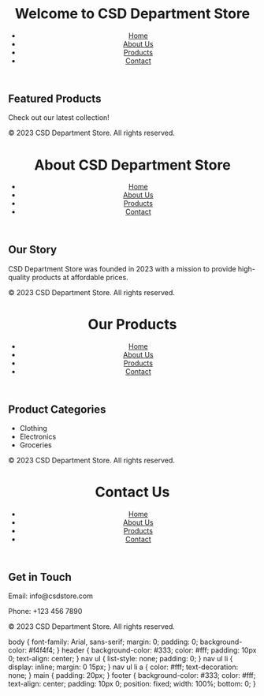 <!DOCTYPE html>
   <html lang="en">
   <head>
       <meta charset="UTF-8">
       <meta name="viewport" content="width=device-width, initial-scale=1.0">
       <title>CSD Department Store</title>
       <link rel="stylesheet" href="styles.css">
   </head>
   <body>
       <header>
           <h1>Welcome to CSD Department Store</h1>
           <nav>
               <ul>
                   <li><a href="index.html">Home</a></li>
                   <li><a href="about.html">About Us</a></li>
                   <li><a href="products.html">Products</a></li>
                   <li><a href="contact.html">Contact</a></li>
               </ul>
           </nav>
       </header>
       <main>
           <section>
               <h2>Featured Products</h2>
               <p>Check out our latest collection!</p>
           </section>
       </main>
       <footer>
           <p>&copy; 2023 CSD Department Store. All rights reserved.</p>
       </footer>
   </body>
   </html>
<!DOCTYPE html>
   <html lang="en">
   <head>
       <meta charset="UTF-8">
       <meta name="viewport" content="width=device-width, initial-scale=1.0">
       <title>About Us - CSD Department Store</title>
       <link rel="stylesheet" href="styles.css">
   </head>
   <body>
       <header>
           <h1>About CSD Department Store</h1>
           <nav>
               <ul>
                   <li><a href="index.html">Home</a></li>
                   <li><a href="about.html">About Us</a></li>
                   <li><a href="products.html">Products</a></li>
                   <li><a href="contact.html">Contact</a></li>
               </ul>
           </nav>
       </header>
       <main>
           <section>
               <h2>Our Story</h2>
               <p>CSD Department Store was founded in 2023 with a mission to provide high-quality products at affordable prices.</p>
           </section>
       </main>
       <footer>
           <p>&copy; 2023 CSD Department Store. All rights reserved.</p>
       </footer>
   </body>
   </html>
   <!DOCTYPE html>
   <html lang="en">
   <head>
       <meta charset="UTF-8">
       <meta name="viewport" content="width=device-width, initial-scale=1.0">
       <title>Products - CSD Department Store</title>
       <link rel="stylesheet" href="styles.css">
   </head>
   <body>
       <header>
           <h1>Our Products</h1>
           <nav>
               <ul>
                   <li><a href="index.html">Home</a></li>
                   <li><a href="about.html">About Us</a></li>
                   <li><a href="products.html">Products</a></li>
                   <li><a href="contact.html">Contact</a></li>
               </ul>
           </nav>
       </header>
       <main>
           <section>
               <h2>Product Categories</h2>
               <ul>
                   <li>Clothing</li>
                   <li>Electronics</li>
                   <li>Groceries</li>
               </ul>
           </section>
       </main>
       <footer>
           <p>&copy; 2023 CSD Department Store. All rights reserved.</p>
       </footer>
   </body>
   </html>
   <!DOCTYPE html>
   <html lang="en">
   <head>
       <meta charset="UTF-8">
       <meta name="viewport" content="width=device-width, initial-scale=1.0">
       <title>Contact Us - CSD Department Store</title>
       <link rel="stylesheet" href="styles.css">
   </head>
   <body>
       <header>
           <h1>Contact Us</h1>
           <nav>
               <ul>
                   <li><a href="index.html">Home</a></li>
                   <li><a href="about.html">About Us</a></li>
                   <li><a href="products.html">Products</a></li>
                   <li><a href="contact.html">Contact</a></li>
               </ul>
           </nav>
       </header>
       <main>
           <section>
               <h2>Get in Touch</h2>
               <p>Email: info@csdstore.com</p>
               <p>Phone: +123 456 7890</p>
           </section>
       </main>
       <footer>
           <p>&copy; 2023 CSD Department Store. All rights reserved.</p>
       </footer>
   </body>
   </html>
   body {
       font-family: Arial, sans-serif;
       margin: 0;
       padding: 0;
       background-color: #f4f4f4;
   }
   header {
       background-color: #333;
       color: #fff;
       padding: 10px 0;
       text-align: center;
   }
   nav ul {
       list-style: none;
       padding: 0;
   }
   nav ul li {
       display: inline;
       margin: 0 15px;
   }
   nav ul li a {
       color: #fff;
       text-decoration: none;
   }
   main {
       padding: 20px;
   }
   footer {
       background-color: #333;
       color: #fff;
       text-align: center;
       padding: 10px 0;
       position: fixed;
       width: 100%;
       bottom: 0;
   }
